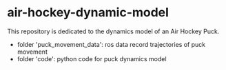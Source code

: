 # air-hockey-dynamic-model
This repository is dedicated to the dynamics model of an Air Hockey Puck.
* folder 'puck_movement_data': ros data record trajectories of puck movement
* folder 'code': python code for puck dynamics model


